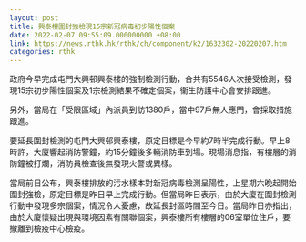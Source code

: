 ```yaml
---
layout: post
title: 興泰樓圍封強檢現15宗新冠病毒初步陽性個案
date: 2022-02-07 09:55:09.000000000 +08:00
link: https://news.rthk.hk/rthk/ch/component/k2/1632302-20220207.htm
categories: rthk
---
```


政府今早完成屯門大興邨興泰樓的強制檢測行動，合共有5546人次接受檢測，發現15宗初步陽性個案及1宗檢測結果不確定個案，衞生防護中心會安排跟進。
      
另外，當局在「受限區域」內派員到訪1380戶，當中97戶無人應門，會採取措施跟進。

要延長圍封檢測的屯門大興邨興泰樓，原定目標是今早約7時半完成行動。早上8時許，大廈響起消防警鐘，約15分鐘後多輛消防車到場。現場消息指，有樓層的消防鐘被打爛，消防員檢查後無發現火警或異樣。

當局前日公布，興泰樓排放的污水樣本對新冠病毒檢測呈陽性，上星期六晚起開始圍封強檢，原定目標是昨日早上完成行動。但當局昨日表示，由於大廈在圍封檢測行動中發現多宗個案，情況令人憂慮，故延長封區時間至今日。當局昨日亦指出，由於大廈懷疑出現與環境因素有關聯個案，興泰樓所有樓層的06室單位住戶，要撤離到檢疫中心檢疫。
